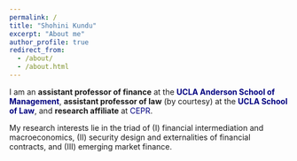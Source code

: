 ```yaml
---
permalink: /
title: "Shohini Kundu"
excerpt: "About me"
author_profile: true
redirect_from: 
  - /about/
  - /about.html
---
```


I am an **assistant professor of finance** at the <a href="https://www.anderson.ucla.edu/" style="color:rgb(0, 0, 128); text-decoration: none;">**UCLA Anderson School of Management**</a>, **assistant professor of law** (by courtesy) at the <a href="https://law.ucla.edu/" style="color:rgb(0, 0, 128); text-decoration: none;">**UCLA School of Law**</a>, and **research affiliate** at <a href="https://cepr.org/" style="color:rgb(0, 0, 128); text-decoration: none;">CEPR</a>. 

My research interests lie in the triad of (I) financial intermediation and macroeconomics, (II) security design and externalities of financial contracts, and (III) emerging market finance.
